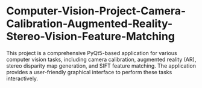 # Computer-Vision-Project-Camera-Calibration-Augmented-Reality-Stereo-Vision-Feature-Matching
This project is a comprehensive PyQt5-based application for various computer vision tasks, including camera calibration, augmented reality (AR), stereo disparity map generation, and SIFT feature matching. The application provides a user-friendly graphical interface to perform these tasks interactively.
